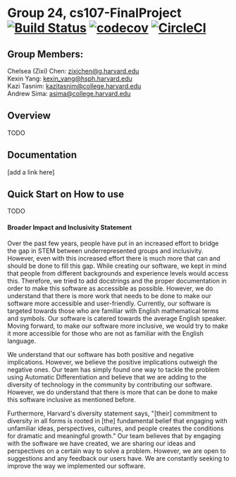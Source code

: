 # Group 24, cs107-FinalProject [![Build Status](https://app.travis-ci.com/cs107-runtimeterror/cs107-FinalProject.svg?token=stMPL4xedtyEMYyN72oW&branch=milestone1b-dev)](https://app.travis-ci.com/cs107-runtimeterror/cs107-FinalProject) [![codecov](https://codecov.io/gh/cs107-runtimeterror/cs107-FinalProject/branch/final/graph/badge.svg?token=FF27EQ75ID)](https://codecov.io/gh/cs107-runtimeterror/cs107-FinalProject) [![CircleCI](https://circleci.com/gh/cs107-runtimeterror/cs107-FinalProject/tree/final.svg?style=svg&circle-token=a541ffb380dd87b8b5e70a86f8ac3a5f5857e6c8)](https://circleci.com/gh/cs107-runtimeterror/cs107-FinalProject/tree/final)

## Group Members: 

Chelsea (Zixi) Chen: zixichen@g.harvard.edu  
Kexin Yang: kexin_yang@hsph.harvard.edu  
Kazi Tasnim: kazitasnim@college.harvard.edu  
Andrew Sima: asima@college.harvard.edu  

## Overview

TODO

## Documentation

[add a link here]

## Quick Start on How to use

TODO

#### Broader Impact and Inclusivity Statement
Over the past few years, people have put in an increased effort to bridge the gap in STEM between underrepresented groups and inclusivity. However, even with this increased effort there is much more that can and should be done to fill this gap. While creating our software, we kept in mind that people from different backgrounds and experience levels would access this. Therefore, we tried to add docstrings and the proper documentation in order to make this software as accessible as possible. However, we do understand that there is more work that needs to be done to make our software more accessible and user-friendly. Currently, our software is targeted towards those who are familiar with English mathematical terms and symbols. Our software is catered towards the average English speaker. Moving forward, to make our software more inclusive, we would try to make it more accessible for those who are not as familiar with the English language.

We understand that our software has both positive and negative implications. However, we believe the positive implications outweigh the negative ones. Our team has simply found one way to tackle the problem using Automatic Differentiation and believe that we are adding to the diversity of technology in the community by contributing our software. However, we do understand that there is more that can be done to make this software inclusive as mentioned before.

Furthermore, Harvard's diversity statement says, "[their] commitment to diversity in all forms is rooted in [the] fundamental belief that engaging with unfamiliar ideas, perspectives, cultures, and people creates the conditions for dramatic and meaningful growth." Our team believes that by engaging with the software we have created, we are sharing our ideas and perspectives on a certain way to solve a problem. However, we are open to suggestions and any feedback our users have. We are constantly seeking to improve the way we implemented our software.
